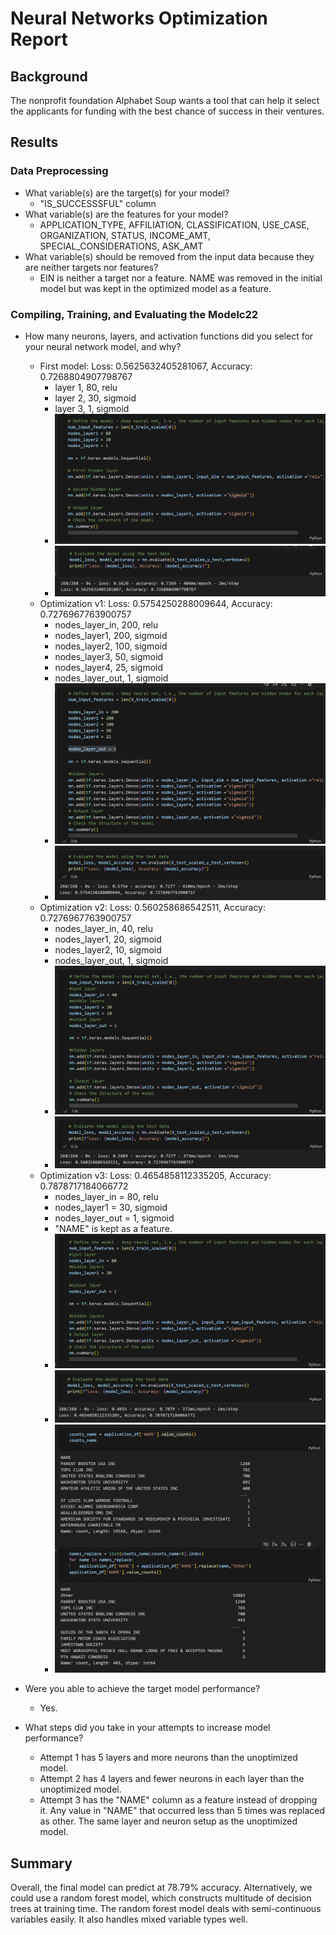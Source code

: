 # Neural Networks Optimization Report

## Background
The nonprofit foundation Alphabet Soup wants a tool that can help it select the applicants for funding with the best chance of success in their ventures.

## Results
### Data Preprocessing
- What variable(s) are the target(s) for your model?
    - "IS_SUCCESSSFUL" column
- What variable(s) are the features for your model?
    -  APPLICATION_TYPE, AFFILIATION, CLASSIFICATION, USE_CASE, ORGANIZATION, STATUS, INCOME_AMT, SPECIAL_CONSIDERATIONS, ASK_AMT
- What variable(s) should be removed from the input data because they are neither targets nor features?
    - EIN is neither a target nor a feature. NAME was removed in the initial model but was kept in the optimized model as a feature. 
### Compiling, Training, and Evaluating the Modelc22
- How many neurons, layers, and activation functions did you select for your neural network model, and why?
    - First model: Loss: 0.5625632405281067, Accuracy: 0.7268804907798767
        - layer 1, 80, relu
        - layer 2, 30, sigmoid
        - layer 3, 1, sigmoid
        - ![photo1](https://github.com/tinyspider/deep-learning-challenge/blob/main/Result/Photos/1%20(1).png)
        - ![photo1](https://github.com/tinyspider/deep-learning-challenge/blob/main/Result/Photos/1%20(2).png)
    - Optimization v1: Loss: 0.5754250288009644, Accuracy: 0.7276967763900757
        - nodes_layer_in, 200, relu
        - nodes_layer1, 200, sigmoid
        - nodes_layer2, 100, sigmoid
        - nodes_layer3, 50, sigmoid
        - nodes_layer4, 25, sigmoid
        - nodes_layer_out, 1, sigmoid
        - ![photo1](https://github.com/tinyspider/deep-learning-challenge/blob/main/Result/Photos/2%20(1).png)
        - ![photo1](https://github.com/tinyspider/deep-learning-challenge/blob/main/Result/Photos/2%20(2).png)
    - Optimization v2: Loss: 0.560258686542511, Accuracy: 0.7276967763900757
        - nodes_layer_in, 40, relu
        - nodes_layer1, 20, sigmoid
        - nodes_layer2, 10, sigmoid
        - nodes_layer_out, 1, sigmoid
        - ![photo1](https://github.com/tinyspider/deep-learning-challenge/blob/main/Result/Photos/3%20(1).png)
        - ![photo1](https://github.com/tinyspider/deep-learning-challenge/blob/main/Result/Photos/3%20(2).png)
    - Optimization v3: Loss: 0.4654858112335205, Accuracy: 0.7878717184066772
        - nodes_layer_in = 80, relu
        - nodes_layer1 = 30, sigmoid
        - nodes_layer_out = 1, sigmoid
        - "NAME" is kept as a feature. 
        - ![photo1](https://github.com/tinyspider/deep-learning-challenge/blob/main/Result/Photos/4%20(1).png)
        - ![photo1](https://github.com/tinyspider/deep-learning-challenge/blob/main/Result/Photos/4%20(2).png)
        - ![photo1](https://github.com/tinyspider/deep-learning-challenge/blob/main/Result/Photos/name.png)
        
- Were you able to achieve the target model performance?
    - Yes. 
- What steps did you take in your attempts to increase model performance?
    - Attempt 1 has 5 layers and more neurons than the unoptimized model.
    - Attempt 2 has 4 layers and fewer neurons in each layer than the unoptimized model.
    - Attempt 3 has the "NAME" column as a feature instead of dropping it. Any value in "NAME" that occurred less than 5 times was replaced as other. The same layer and neuron setup as the unoptimized model.
## Summary

Overall, the final model can predict at 78.79% accuracy.
Alternatively, we could use a random forest model, which constructs multitude of decision trees at training time. The random forest model deals with semi-continuous variables easily. It also handles mixed variable types well. 
